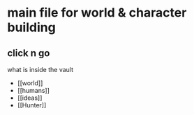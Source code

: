 # main file for world & character building 

## **click n go** 

what is inside the vault 
- [[world]]
- [[humans]]
- [[ideas]]
- [[Hunter]]

